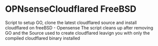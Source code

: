 # OPNsenseCloudflared FreeBSD
Script to setup GO, clone the latest cloudflared source and install cloudflared on freeBSD - Opensense
The script cleans up after removing GO and the Source used to create cloudflared leavign you with only the compiled cloudflared binary installed

